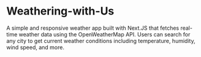 # Weathering-with-Us
A simple and responsive weather app built with Next.JS that fetches real-time weather data using the OpenWeatherMap API. Users can search for any city to get current weather conditions including temperature, humidity, wind speed, and more.
